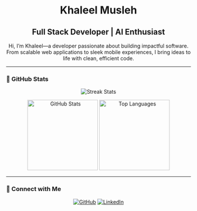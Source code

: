 <h1 align="center">Khaleel Musleh</h1>
<h2 align="center">Full Stack Developer | AI Enthusiast</h2>

<p align="center">
Hi, I’m Khaleel—a developer passionate about building impactful software. From scalable web applications to sleek mobile experiences, I bring ideas to life with clean, efficient code.
</p>

---

### 🌟 GitHub Stats
<p align="center">
  <img src="https://github-readme-streak-stats.herokuapp.com/?user=khaleel737&theme=algolia" alt="Streak Stats" />
</p>
<p align="center">
  <img src="https://github-readme-stats.vercel.app/api?username=khaleel737&show_icons=true&count_private=true&theme=algolia" alt="GitHub Stats" height="192px" />
  <img src="https://github-readme-stats.vercel.app/api/top-langs?username=khaleel737&langs_count=10&layout=compact&theme=algolia" alt="Top Languages" height="192px" />
</p>

---

### 🤝 Connect with Me
<p align="center">
  <a href="https://github.com/khaleel737"><img src="https://img.shields.io/badge/GitHub-%23121011.svg?style=for-the-badge&logo=github&logoColor=white" alt="GitHub"></a>
  <a href="https://www.linkedin.com/in/khaleelmusleh/"><img src="https://img.shields.io/badge/LinkedIn-%230077B5.svg?style=for-the-badge&logo=linkedin&logoColor=white" alt="LinkedIn"></a>
</p>
